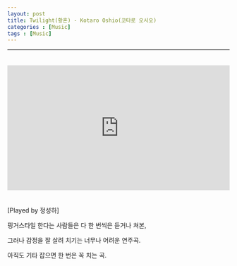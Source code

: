 ```yaml
---
layout: post
title: Twilight(황혼) - Kotaro Oshio(코타로 오시오)
categories : [Music]
tags : [Music]
---
```


---

<span style = "line-height:50%"><br></span>

<style>.embed-container { position: relative; padding-bottom: 56.25%; height: 0; overflow: hidden; max-width: 100%; } .embed-container iframe, .embed-container object, .embed-container embed { position: absolute; top: 0; left: 0; width: 100%; height: 100%; }</style><div class='embed-container'><iframe src='https://www.youtube.com/embed/f2ebmV-Z3eM' frameborder='0' allowfullscreen></iframe></div>

<span style = "line-height:50%"><br></span>

[Played by 정성하]

핑거스타일 한다는 사람들은 다 한 번씩은 듣거나 쳐본,

그러나 감정을 잘 살려 치기는 너무나 어려운 연주곡.

아직도 기타 잡으면 한 번은 꼭 치는 곡.

 

